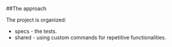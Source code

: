 ##The approach

The project is organized:
- specs - the tests.
- shared - using custom commands for repetitive functionalities. 
